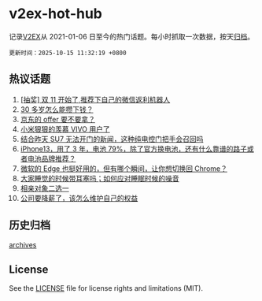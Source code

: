 # v2ex-hot-hub

 记录[V2EX](https://www.v2ex.com/)从 2021-01-06 日至今的热门话题。每小时抓取一次数据，按天[归档](archives)。

`更新时间：2025-10-15 11:32:19 +0800`

## 热议话题

1. [[抽奖] 双 11 开始了,推荐下自己的微信返利机器人](https://www.v2ex.com/t/1165099)
1. [30 多岁怎么能攒下钱？](https://www.v2ex.com/t/1165096)
1. [京东的 offer 要不要拿？](https://www.v2ex.com/t/1165131)
1. [小米狠狠的羡慕 VIVO 用户了](https://www.v2ex.com/t/1165207)
1. [结合昨天 SU7 无法开门的新闻，这种纯电控门把手会召回吗](https://www.v2ex.com/t/1165156)
1. [iPhone13，用了 3 年，电池 79%，除了官方换电池，还有什么靠谱的路子或者电池品牌推荐？](https://www.v2ex.com/t/1165157)
1. [微软的 Edge 也挺好用的，但有哪个瞬间，让你想切换回 Chrome？](https://www.v2ex.com/t/1165132)
1. [大家睡觉的时候带耳塞吗；如何应对睡眠时候的噪音](https://www.v2ex.com/t/1165271)
1. [相亲对象二选一](https://www.v2ex.com/t/1165327)
1. [公司要降薪了，该怎么维护自己的权益](https://www.v2ex.com/t/1165275)

## 历史归档

[archives](archives)

## License

See the [LICENSE](LICENSE) file for license rights and limitations (MIT).
